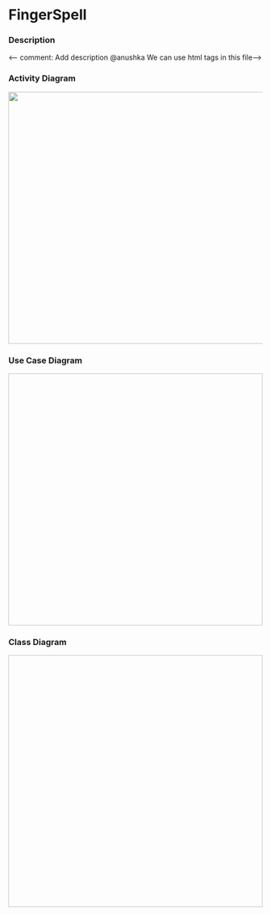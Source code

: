 # FingerSpell

### Description

<-- comment: Add description @anushka We can use html tags in this file--><br>

### Activity Diagram

<img src="" width= 800 height= 500>

### Use Case Diagram

<img src=" " width= 800 height= 500>

### Class Diagram

<img src=" " width= 800 height= 500>
